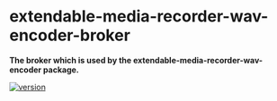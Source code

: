 # extendable-media-recorder-wav-encoder-broker

**The broker which is used by the extendable-media-recorder-wav-encoder package.**

[![version](https://img.shields.io/npm/v/extendable-media-recorder-wav-encoder-broker.svg?style=flat-square)](https://www.npmjs.com/package/extendable-media-recorder-wav-encoder-broker)
